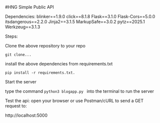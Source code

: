 #HNG Simple Public API

Dependencies:
blinker==1.9.0
click==8.1.8
Flask==3.1.0
Flask-Cors==5.0.0
itsdangerous==2.2.0
Jinja2==3.1.5
MarkupSafe==3.0.2
pytz==2025.1
Werkzeug==3.1.3

Steps:

Clone the above repository to your repo

```
git clone...
```
install the above dependencies from requirements.txt
```
pip install -r requirements.txt.
```
Start the server 

type the command `python3 blogapp.py ` into the terminal to run the server

Test the api:
open your browser or use Postman/cURL to send a GET request to:

http://localhost:5000

